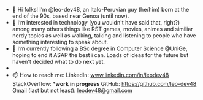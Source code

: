 - 👋 Hi folks! I’m @leo-dev48, an Italo-Peruvian guy (he/him) born at the end of the 90s, based near Genoa (until now).
- 👀 I’m interested in technology (you wouldn't have said that, right?) among many others things like RST games, movies, animes and similiar nerdy topics as well as walking, talking and listening to people who have something interesting to speak about.
- 🌱 I’m currently following a BSc degree in Computer Science @UniGe, hoping to end it ASAP the best i can. Loads of ideas for the future but haven't decided what to do next yet.
- 
- 📫 How to reach me:
    LinkedIn: www.linkedin.com/in/leodev48
    StackOverflow: ***work in progress**
    GitHub: https://github.com/leo-dev48
    Gmail (last but not least): leodev48@gmail.com

<!---
leo-dev48/leo-dev48 is a ✨ special ✨ repository because its `README.md` (this file) appears on your GitHub profile.
You can click the Preview link to take a look at your changes.
--->
